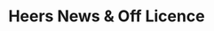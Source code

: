 ---
title: "Heers News & Off Licence"
url: /ilkeston/heers-news-and-off-licence/
shop: convenience
---